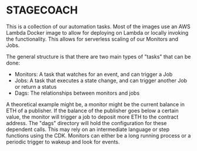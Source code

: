 # STAGECOACH

This is a collection of our automation tasks.  Most of the images use an AWS Lambda Docker image to allow for deploying on Lambda or locally invoking the functionality.  This allows for serverless scaling of our Monitors and Jobs.

The general structure is that there are two main types of "tasks" that can be done:

- Monitors: A task that watches for an event, and can trigger a Job
- Jobs: A task that executes a state change, and can trigger another Job or return a status
- Dags: The relationships between monitors and jobs

A theoretical example might be, a monitor might be the current balance in ETH of a publisher.  If the balance of the publisher goes below a certain value, the monitor will trigger a job to deposit more ETH to the contract address.  The "dags" directory will hold the configuration for these dependent calls.  This may rely on an intermediate language or step functions using the CDK.  Monitors can either be a long running process or a periodic trigger to wakeup and look for events.
